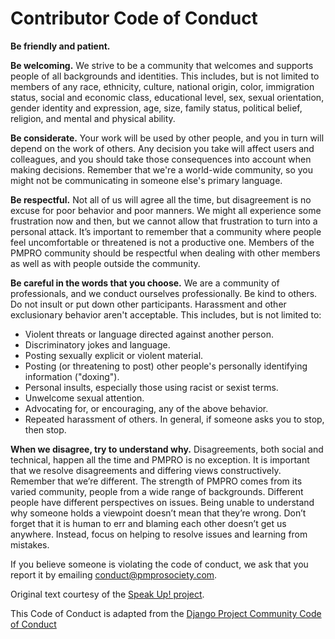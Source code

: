 # Contributor Code of Conduct

**Be friendly and patient.**

**Be welcoming.** We strive to be a community that welcomes and supports people of all backgrounds and identities. This includes, but is not limited to members of any race, ethnicity, culture, national origin, color, immigration status, social and economic class, educational level, sex, sexual orientation, gender identity and expression, age, size, family status, political belief, religion, and mental and physical ability.

**Be considerate.** Your work will be used by other people, and you in turn will depend on the work of others. Any decision you take will affect users and colleagues, and you should take those consequences into account when making decisions. Remember that we're a world-wide community, so you might not be communicating in someone else's primary language.

**Be respectful.** Not all of us will agree all the time, but disagreement is no excuse for poor behavior and poor manners. We might all experience some frustration now and then, but we cannot allow that frustration to turn into a personal attack. It’s important to remember that a community where people feel uncomfortable or threatened is not a productive one. Members of the PMPRO community should be respectful when dealing with other members as well as with people outside the community.

**Be careful in the words that you choose.** We are a community of professionals, and we conduct ourselves professionally. Be kind to others. Do not insult or put down other participants. Harassment and other exclusionary behavior aren't acceptable. This includes, but is not limited to:     
+   Violent threats or language directed against another person.
+   Discriminatory jokes and language.
+   Posting sexually explicit or violent material.
+   Posting (or threatening to post) other people's personally identifying information ("doxing").
+   Personal insults, especially those using racist or sexist terms.
+   Unwelcome sexual attention.
+   Advocating for, or encouraging, any of the above behavior.
+   Repeated harassment of others. In general, if someone asks you to stop, then stop.


**When we disagree, try to understand why.**
Disagreements, both social and technical, happen all the time and PMPRO is no exception. It is important that we resolve disagreements and differing views constructively. Remember that we’re different. The strength of PMPRO comes from its varied community, people from a wide range of backgrounds. Different people have different perspectives on issues. Being unable to understand why someone holds a viewpoint doesn’t mean that they’re wrong. Don’t forget that it is human to err and blaming each other doesn’t get us anywhere. Instead, focus on helping to resolve issues and learning from mistakes.

If you believe someone is violating the code of conduct, we ask that you report it by emailing [conduct@pmprosociety.com](mailto:conduct@pmprosociety.com).

Original text courtesy of the [Speak Up! project](http://web.archive.org/web/20141109123859/http://speakup.io/coc.html).

This Code of Conduct is adapted from the [Django Project Community Code of Conduct](https://www.djangoproject.com/conduct/)
